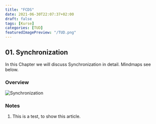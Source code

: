 ```yaml
---
title: "FCDS"
date: 2021-06-30T22:07:37+02:00
draft: false
tags: [Kurse]
categories: [TUD]
featuredImagePreview: "/TUD.png"
---
```


## 01. Synchronization

In this Chapter we will discuss Synchronization in detail. Mindmaps see below.

### Overview

![Synchronization](/FCDS/Synchronization.png)

### Notes

1. This is a test, to show this article.